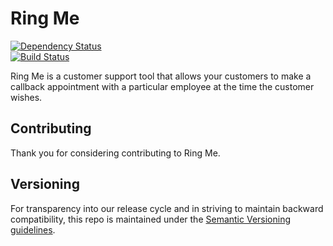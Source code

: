 # Ring Me
[![Dependency Status](https://david-dm.org/idevelopment/RingMe.svg)](https://david-dm.org/idevelopment/RingMe)		
[![Build Status](https://travis-ci.org/idevelopment/RingMe.svg?branch=master)](https://travis-ci.org/idevelopment/RingMe)

Ring Me is a customer support tool that allows your customers to make a callback appointment with a particular employee at the time the customer wishes.

## Contributing
Thank you for considering contributing to Ring Me.

## Versioning
For transparency into our release cycle and in striving to maintain backward compatibility,
this repo is maintained under the [Semantic Versioning guidelines](http://semver.org/).
